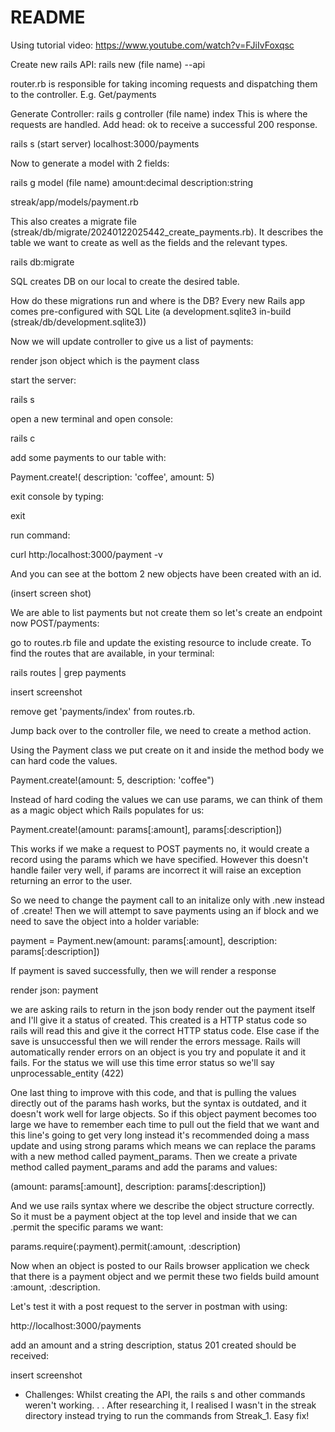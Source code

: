 # README

Using tutorial video: https://www.youtube.com/watch?v=FJiIvFoxqsc

Create new rails API:
rails new (file name) --api

router.rb is responsible for taking incoming requests and dispatching them to the controller. E.g. Get/payments


Generate Controller: 
rails g controller (file name) index
This is where the requests are handled. Add head: ok to receive a successful 200 response.

rails s (start server) 
localhost:3000/payments

Now to generate a model with 2 fields:

rails g model (file name) amount:decimal description:string

streak/app/models/payment.rb

This also creates a migrate file (streak/db/migrate/20240122025442_create_payments.rb). It describes the table we want to create as well as the fields and the relevant types.

rails db:migrate

SQL creates DB on our local to create the desired table.

How do these migrations run and where is the DB? Every new Rails app comes pre-configured with SQL Lite (a development.sqlite3 in-build (streak/db/development.sqlite3))  

Now we will update controller to give us a list of payments: 

render json object which is the payment class

start the server:

rails s

open a new terminal and open console:

rails c

add some payments to our table with:

Payment.create!( description: 'coffee', amount: 5)

exit console by typing:

exit

run command:

curl http:/localhost:3000/payment -v

And you can see at the bottom 2 new objects have been created with an id.

(insert screen shot)

We are able to list payments but not create them so let's create an endpoint now POST/payments:

go to routes.rb file and update the existing resource to include create. To find the routes that are available, in your terminal:

rails routes | grep payments

insert screenshot 

remove get 'payments/index' from routes.rb.

Jump back over to the controller file, we need to create a method action.

Using the Payment class we put create on it and inside the method body we can hard code the values. 

Payment.create!(amount: 5, description: 'coffee")

Instead of hard coding the values we can use params, we can think of them as a magic object which Rails populates for us:

Payment.create!(amount: params[:amount], params[:description])

This works if we make a request to POST payments no, it would create a record using the params which we have specified. However this doesn't handle failer very well, if params are incorrect it will raise an exception returning an error to the user.

So we need to change the payment call to an initalize only with .new instead of .create!
Then we will attempt to save payments using an if block and we need to save the object into a holder variable:

payment = Payment.new(amount: params[:amount], description: params[:description])

If payment is saved successfully, then we will render a response 

render json: payment

we are asking rails to return in the json body render out the payment itself and I'll give it a status of created. This created is a HTTP status code so rails will read this and give it the correct HTTP status code. 
Else case if the save is unsuccessful then we will render the errors message. Rails will automatically render errors on an object is you try and populate it and it fails. For the status we will use this time error status so we'll say unprocessable_entity (422)

One last thing to improve with this code, and that is pulling the values directly out of the params hash works,
but the syntax is outdated, and it doesn't work well for large objects. So if this object payment becomes too large we have to remember each time to pull out the field that we want and this line's going to get very long instead it's recommended doing a mass update and using strong params which means we can replace the params with a new method called payment_params. Then we create a private method called payment_params and add the params and values:

 (amount: params[:amount], description: params[:description])

 And we use rails syntax where we describe the object structure correctly. So it must be a payment object at the top level and inside that we can .permit the specific params we want:

 params.require(:payment).permit(:amount, :description)

 Now when an object is posted to our Rails browser application we check that there is a payment object and we permit these two fields build amount :amount, :description.

 Let's test it with a post request to the server in postman with using:

 http://localhost:3000/payments

 add an amount and a string description, status 201 created should be received:

 insert screenshot

















* Challenges:
Whilst creating the API, the rails s and other commands weren't working. . . After researching it, I realised I wasn't in the streak directory instead trying to run the commands from Streak_1. Easy fix!


